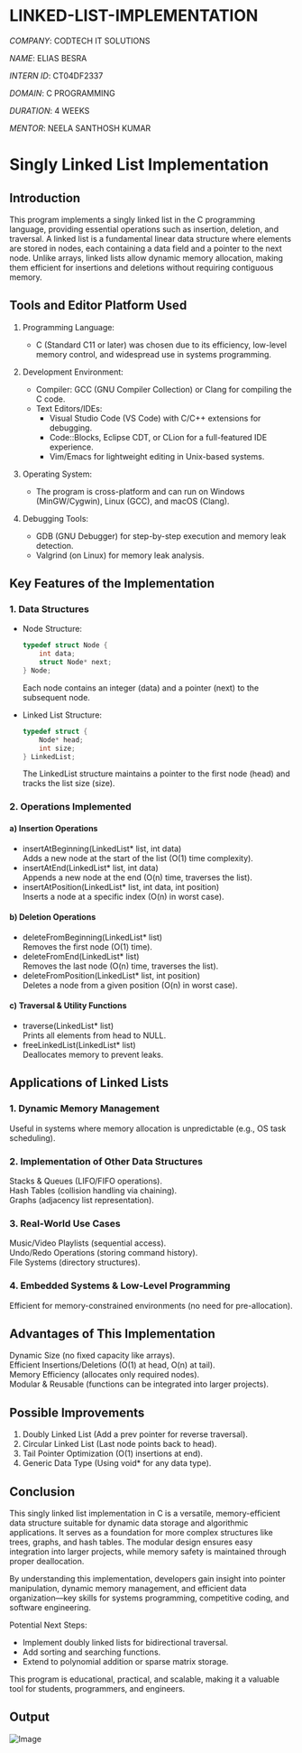 # LINKED-LIST-IMPLEMENTATION

*COMPANY*: CODTECH IT SOLUTIONS

*NAME*: ELIAS BESRA

*INTERN ID*: CT04DF2337

*DOMAIN*: C PROGRAMMING

*DURATION*: 4 WEEKS

*MENTOR*: NEELA SANTHOSH KUMAR

# Singly Linked List Implementation  

## Introduction  
This program implements a singly linked list in the C programming language, providing essential operations such as insertion, deletion, and traversal. A linked list is a fundamental linear data structure where elements are stored in nodes, each containing a data field and a pointer to the next node. Unlike arrays, linked lists allow dynamic memory allocation, making them efficient for insertions and deletions without requiring contiguous memory.  

## Tools and Editor Platform Used  
1. Programming Language:  
   - C (Standard C11 or later) was chosen due to its efficiency, low-level memory control, and widespread use in systems programming.  

2. Development Environment:  
   - Compiler: GCC (GNU Compiler Collection) or Clang for compiling the C code.  
   - Text Editors/IDEs:  
     - Visual Studio Code (VS Code) with C/C++ extensions for debugging.  
     - Code::Blocks, Eclipse CDT, or CLion for a full-featured IDE experience.  
     - Vim/Emacs for lightweight editing in Unix-based systems.  

3. Operating System:  
   - The program is cross-platform and can run on Windows (MinGW/Cygwin), Linux (GCC), and macOS (Clang).  

4. Debugging Tools:  
   - GDB (GNU Debugger) for step-by-step execution and memory leak detection.  
   - Valgrind (on Linux) for memory leak analysis.  

## Key Features of the Implementation  

### 1. Data Structures  
- Node Structure:  
  ```c  
  typedef struct Node {  
      int data;  
      struct Node* next;  
  } Node;  
  ```  
  Each node contains an integer (data) and a pointer (next) to the subsequent node.  

- Linked List Structure:  
  ```c  
  typedef struct {  
      Node* head;  
      int size;  
  } LinkedList;  
  ```  
  The LinkedList structure maintains a pointer to the first node (head) and tracks the list size (size).  

### 2. Operations Implemented  

#### a) Insertion Operations  
- insertAtBeginning(LinkedList* list, int data)  
  Adds a new node at the start of the list (O(1) time complexity).  
- insertAtEnd(LinkedList* list, int data)  
  Appends a new node at the end (O(n) time, traverses the list).  
- insertAtPosition(LinkedList* list, int data, int position)  
  Inserts a node at a specific index (O(n) in worst case).  

#### b) Deletion Operations  
- deleteFromBeginning(LinkedList* list)  
  Removes the first node (O(1) time).  
- deleteFromEnd(LinkedList* list)  
  Removes the last node (O(n) time, traverses the list).  
- deleteFromPosition(LinkedList* list, int position)  
  Deletes a node from a given position (O(n) in worst case).  

#### c) Traversal & Utility Functions  
- traverse(LinkedList* list)  
  Prints all elements from head to NULL.  
- freeLinkedList(LinkedList* list)  
  Deallocates memory to prevent leaks.  

## Applications of Linked Lists  

### 1. Dynamic Memory Management  
Useful in systems where memory allocation is unpredictable (e.g., OS task scheduling).  

### 2. Implementation of Other Data Structures  
Stacks & Queues (LIFO/FIFO operations).  
Hash Tables (collision handling via chaining).  
Graphs (adjacency list representation).  

### 3. Real-World Use Cases  
Music/Video Playlists (sequential access).  
Undo/Redo Operations (storing command history).  
File Systems (directory structures).  

### 4. Embedded Systems & Low-Level Programming  
Efficient for memory-constrained environments (no need for pre-allocation).  

## Advantages of This Implementation  
Dynamic Size (no fixed capacity like arrays).  
Efficient Insertions/Deletions (O(1) at head, O(n) at tail).  
Memory Efficiency (allocates only required nodes).  
Modular & Reusable (functions can be integrated into larger projects).  

## Possible Improvements  
1. Doubly Linked List (Add a prev pointer for reverse traversal).  
2. Circular Linked List (Last node points back to head).  
3. Tail Pointer Optimization (O(1) insertions at end).  
4. Generic Data Type (Using void* for any data type).  

## Conclusion  
This singly linked list implementation in C is a versatile, memory-efficient data structure suitable for dynamic data storage and algorithmic applications. It serves as a foundation for more complex structures like trees, graphs, and hash tables. The modular design ensures easy integration into larger projects, while memory safety is maintained through proper deallocation.  

By understanding this implementation, developers gain insight into pointer manipulation, dynamic memory management, and efficient data organization—key skills for systems programming, competitive coding, and software engineering.  

Potential Next Steps:  
- Implement doubly linked lists for bidirectional traversal.  
- Add sorting and searching functions.  
- Extend to polynomial addition or sparse matrix storage.  

This program is educational, practical, and scalable, making it a valuable tool for students, programmers, and engineers.

## Output

![Image](https://github.com/user-attachments/assets/ae76fa1e-2ca7-45f7-add6-db88d5dbbd0c)
